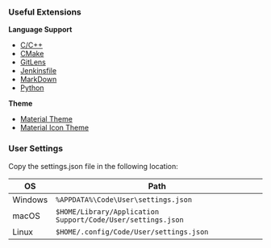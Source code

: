 
### Useful Extensions ###

**Language Support**
* [C/C++](https://marketplace.visualstudio.com/items?itemName=ms-vscode.cpptools)
* [CMake](https://marketplace.visualstudio.com/items?itemName=twxs.cmake)
* [GitLens](https://marketplace.visualstudio.com/items?itemName=eamodio.gitlens)
* [Jenkinsfile](https://marketplace.visualstudio.com/items?itemName=ivory-lab.jenkinsfile-support)
* [MarkDown](https://marketplace.visualstudio.com/items?itemName=yzhang.markdown-all-in-one)
* [Python](https://marketplace.visualstudio.com/items?itemName=ms-python.python)


**Theme**
* [Material Theme](https://marketplace.visualstudio.com/items?itemName=Equinusocio.vsc-material-theme)
* [Material Icon Theme](https://marketplace.visualstudio.com/items?itemName=PKief.material-icon-theme)


### User Settings ###

Copy the settings.json file in the following location:

| OS        | Path                                                          |
|---------  |-------------------------------------------------------------  |
| Windows   | `%APPDATA%\Code\User\settings.json`                           |
| macOS     | `$HOME/Library/Application Support/Code/User/settings.json`   |
| Linux   |  `$HOME/.config/Code/User/settings.json`                        |

